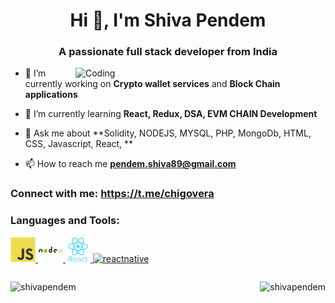<h1 align="center">Hi 👋, I'm Shiva Pendem</h1>
<h3 align="center">A passionate full stack developer from India</h3>
<img mg align="right" alt="Coding" width="400" src="https://user-images.githubusercontent.com/17410225/191187999-da1463db-c023-4bfa-bb49-f6a1e8a27033.png"/>

- 🔭 I’m currently working on **Crypto wallet services** and **Block Chain applications**

- 🌱 I’m currently learning **React, Redux, DSA, EVM CHAIN Development**

- 💬 Ask me about **Solidity, NODEJS, MYSQL, PHP, MongoDb, HTML, CSS, Javascript, React, **

- 📫 How to reach me **pendem.shiva89@gmail.com**

<h3 align="left">Connect with me: <a target="_blank" href="https://t.me/chigovera">https://t.me/chigovera</a></h3>
<p align="left">
</p>

<h3 align="left">Languages and Tools:</h3>
<p align="left"> <a href="https://developer.mozilla.org/en-US/docs/Web/JavaScript" target="_blank" rel="noreferrer"> <img src="https://raw.githubusercontent.com/devicons/devicon/master/icons/javascript/javascript-original.svg" alt="javascript" width="40" height="40"/> </a> <a href="https://nodejs.org" target="_blank" rel="noreferrer"> <img src="https://raw.githubusercontent.com/devicons/devicon/master/icons/nodejs/nodejs-original-wordmark.svg" alt="nodejs" width="40" height="40"/> </a> <a href="https://reactjs.org/" target="_blank" rel="noreferrer"> <img src="https://raw.githubusercontent.com/devicons/devicon/master/icons/react/react-original-wordmark.svg" alt="react" width="40" height="40"/> </a> <a href="https://reactnative.dev/" target="_blank" rel="noreferrer"> <img src="https://reactnative.dev/img/header_logo.svg" alt="reactnative" width="40" height="40"/> </a></p>
<div style="width:100%;display: flex;">
        <div style="width:40%;" class="main">
<p><img align="left" src="https://github-readme-stats.vercel.app/api/top-langs?username=shivapendem&show_icons=true&locale=en&layout=compact" alt="shivapendem" /></p>
</div>
        <div class="login" style="width:60%;float: inherit;">
<p>&nbsp;<img align="right" src="https://github-readme-stats.vercel.app/api?username=shivapendem&show_icons=true&locale=en" alt="shivapendem" /></p>
</div>
  </div>
